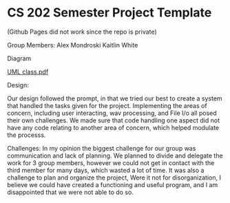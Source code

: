 # CS 202 Semester Project Template

(Github Pages did not work since the repo is private)

Group Members: Alex Mondroski 
               Kaitlin White

Diagram

[UML class.pdf](https://github.com/cpe-unr/group-project-pt48/files/6424232/UML.class.pdf)

Design: 

Our design followed the prompt, in that we tried our best to create a system that handled the tasks given for the project. Implementing the areas of concern, including user interacting, wav processing, and File I/o all posed their own challenges. We made sure that code handling one aspect did not have any code relating to another area of concern, which helped modulate the processs. 

Challenges: In my opinion the biggest challenge for our group was communication and lack of planning. We planned to divide and delegate the work for 3 group members, however we could not get in contact with the third member for many days, which wasted a lot of time. It was also a challenge to plan and organize the project,  Were it not for disorganization, I believe we could have created a functioning and useful program, and I am disappointed that we were not able to do so. 



